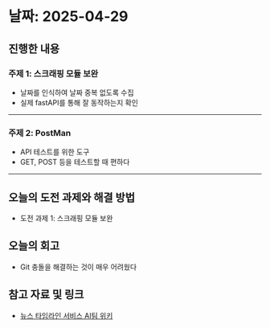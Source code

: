 # 날짜: 2025-04-29

## 진행한 내용
### 주제 1: 스크래핑 모듈 보완
- 날짜를 인식하여 날짜 중복 없도록 수집
- 실제 fastAPI를 통해 잘 동작하는지 확인

---

### 주제 2: PostMan
- API 테스트를 위한 도구
- GET, POST 등을 테스트할 때 편하다

---

## 오늘의 도전 과제와 해결 방법
- 도전 과제 1: 스크래핑 모듈 보완

## 오늘의 회고
- Git 충돌을 해결하는 것이 매우 어려웠다
  
## 참고 자료 및 링크
- [뉴스 타임라인 서비스 AI팀 위키](https://github.com/100-hours-a-week/18-team-timeline-wiki/wiki/AI-Wiki)
